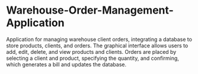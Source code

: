 # Warehouse-Order-Management-Application
 Application for managing warehouse client orders, integrating a database to store  products, clients, and orders. The graphical interface allows users to add, edit, delete, and view products and clients. Orders are placed by selecting a client and product, specifying the quantity, and confirming, which generates a bill and updates the database.
